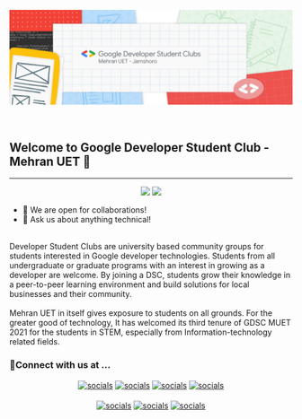 <p align="center"><img src="DSCMUET.png" alt="dsc-banner"></p>
<br>

## Welcome to Google Developer Student Club - Mehran UET 🚀
<hr>

<p align="center"><img src="https://visitor-badge.laobi.icu/badge?page_id=gdscmuet.gdscmuet"> <img src="https://img.shields.io/github/followers/gdscmuet?label=Follow&style=social)](https://github.com/gdscmuet)"></p> 

- 👯 We are open for collaborations!<br>
- 💬 Ask us about anything technical!<br>
<br>
Developer Student Clubs are university based community groups for students interested in Google developer technologies. Students from all undergraduate or graduate programs with an interest in growing as a developer are welcome. By joining a DSC, students grow their knowledge in a peer-to-peer learning environment and build solutions for local businesses and their community.<br><br>
Mehran UET in itself gives exposure to students on all grounds. For the greater good of technology, It has welcomed its third tenure of GDSC MUET 2021 for the students in STEM, especially from Information-technology related fields.
<br/>
<!-- <h4> ✨Visit our <a href="https://gdscmuet.netlify.app/" target="blank">WEBSITE</a> now! </h4> -->
<h3> 🤗Connect with us at ...</h3>
<p align="center"><a href="https://www.linkedin.com/company/gdscmuet/" target="blank"><img align="center" src="https://img.shields.io/badge/LinkedIn-0077B5?style=for-the-badge&logo=linkedin&logoColor=white" alt="socials"/></a> <a href="mailto:dscmuet@gmail.com" target="blank"><img align="center" src="https://img.shields.io/badge/dscmuet@gmail.com-D14836?style=for-the-badge&logo=gmail&logoColor=white" alt="socials"/></a> <a href="https://www.instagram.com/dscmuet/" target="blank"><img align="center" src="https://img.shields.io/badge/Instagram-E4405F?style=for-the-badge&logo=instagram&logoColor=white" alt="socials"/></a> <a href="https://twitter.com/dscmuet" target="blank"><img align="center" src="https://img.shields.io/badge/Twitter-1DA1F2?style=for-the-badge&logo=twitter&logoColor=white" alt="socials"/></a><br/><br/><a href="#"><img align="center" src="https://img.shields.io/badge/Discord-7289DA?style=for-the-badge&logo=discord&logoColor=white" alt="socials"/></a> <a href="#"><img align="center" src="https://img.shields.io/badge/Medium-12100E?style=for-the-badge&logo=medium&logoColor=white" alt="socials"/></a> <a href="https://www.facebook.com/dscmuet" target="blank"><img align="center" src="https://img.shields.io/badge/Facebook-1877F2?style=for-the-badge&logo=facebook&logoColor=white" alt="socials"/></a></p>
